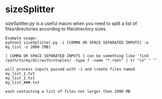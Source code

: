 # sizeSplitter

sizeSplitter.py is a useful macro when you need to split a list of files/directories according to file/directory sizes.

```
Example usage:
pyhton3 sizeSplitter.py -i [COMMA OR SPACE SEPARATED INPUTS] -o my_list -s 2000 [MB]

[ COMMA OR SPACE SEPARATED INPUTS ] can be something like `find /path/to/my/dir/with/ntuples/ -type f -name "*.root" | tr "\n" " "`

will process inputs passed with -i and create files named
my_list_1.txt
my_list_2.txt
my_list_###.txt

each containing a list of files not larger than 2000 MB




```


